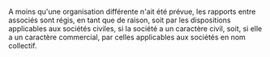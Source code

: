   
 A moins qu'une organisation différente n'ait été prévue, les rapports entre associés sont régis, en tant que de raison, soit par les dispositions applicables aux sociétés civiles, si la société a un caractère civil, soit, si elle a un caractère commercial, par celles applicables aux sociétés en nom collectif.  

  
